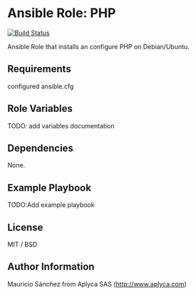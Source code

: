 # Ansible Role: PHP

[![Build Status](https://travis-ci.org/Aplyca/ansible-role-php.svg?branch=master)](https://travis-ci.org/Aplyca/ansible-role-php)

Ansible Role that installs an configure PHP on Debian/Ubuntu.

## Requirements

configured ansible.cfg

## Role Variables

TODO: add variables documentation

## Dependencies

None.

## Example Playbook

TODO:Add example playbook

## License

MIT / BSD

## Author Information

Mauricio Sánchez from Aplyca SAS (http://www.aplyca.com)